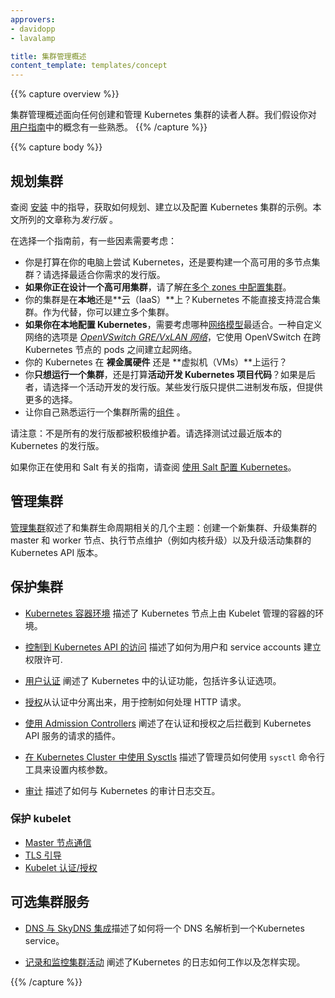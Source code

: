 ```yaml
---
approvers:
- davidopp
- lavalamp

title: 集群管理概述
content_template: templates/concept
---
```


{{% capture overview %}}

集群管理概述面向任何创建和管理 Kubernetes 集群的读者人群。我们假设你对 [用户指南](/docs/user-guide/)中的概念有一些熟悉。
{{% /capture %}}

{{% capture body %}}

## 规划集群


查阅 [安装](/docs/setup/) 中的指导，获取如何规划、建立以及配置 Kubernetes 集群的示例。本文所列的文章称为*发行版* 。


在选择一个指南前，有一些因素需要考虑：

 - 你是打算在你的电脑上尝试 Kubernetes，还是要构建一个高可用的多节点集群？请选择最适合你需求的发行版。
 - **如果你正在设计一个高可用集群**，请了解[在多个 zones 中配置集群](/docs/admin/multi-cluster)。
 - 你的集群是在**本地**还是**云（IaaS）**上？Kubernetes 不能直接支持混合集群。作为代替，你可以建立多个集群。
 - **如果你在本地配置 Kubernetes**，需要考虑哪种[网络模型](/docs/admin/networking)最适合。一种自定义网络的选项是 [*OpenVSwitch GRE/VxLAN 网络*](/docs/admin/ovs-networking/)，它使用 OpenVSwitch 在跨 Kubernetes 节点的 pods 之间建立起网络。
 - 你的 Kubernetes 在 **裸金属硬件** 还是 **虚拟机（VMs）**上运行？
 - 你**只想运行一个集群**，还是打算**活动开发 Kubernetes 项目代码**？如果是后者，请选择一个活动开发的发行版。某些发行版只提供二进制发布版，但提供更多的选择。
 - 让你自己熟悉运行一个集群所需的[组件](/docs/admin/cluster-components) 。


请注意：不是所有的发行版都被积极维护着。请选择测试过最近版本的 Kubernetes 的发行版。


如果你正在使用和 Salt 有关的指南，请查阅  [使用 Salt 配置 Kubernetes](/docs/admin/salt)。


## 管理集群


[管理集群](/docs/concepts/cluster-administration/cluster-management/)叙述了和集群生命周期相关的几个主题：创建一个新集群、升级集群的 master 和 worker 节点、执行节点维护（例如内核升级）以及升级活动集群的 Kubernetes API 版本。


## 保护集群


* [Kubernetes 容器环境](/docs/concepts/containers/container-environment-variables/) 描述了 Kubernetes 节点上由 Kubelet 管理的容器的环境。


* [控制到 Kubernetes API 的访问](/docs/admin/accessing-the-api) 描述了如何为用户和 service accounts 建立权限许可.


*  [用户认证](/docs/admin/authentication) 阐述了 Kubernetes 中的认证功能，包括许多认证选项。


*  [授权](/docs/admin/authorization)从认证中分离出来，用于控制如何处理 HTTP 请求。


*  [使用 Admission Controllers](/docs/admin/admission-controllers) 阐述了在认证和授权之后拦截到 Kubernetes API 服务的请求的插件。


* [在 Kubernetes Cluster 中使用 Sysctls](/docs/concepts/cluster-administration/sysctl-cluster/) 描述了管理员如何使用 `sysctl` 命令行工具来设置内核参数。


* [审计](/docs/tasks/debug-application-cluster/audit/) 描述了如何与 Kubernetes 的审计日志交互。


### 保护 kubelet

  * [Master 节点通信](/docs/concepts/cluster-administration/master-node-communication/)
  * [TLS 引导](/docs/admin/kubelet-tls-bootstrapping/)
  * [Kubelet 认证/授权](/docs/admin/kubelet-authentication-authorization/)


## 可选集群服务


*  [DNS 与 SkyDNS 集成](/docs/concepts/services-networking/dns-pod-service/)描述了如何将一个 DNS 名解析到一个Kubernetes service。


* [记录和监控集群活动](/docs/concepts/cluster-administration/logging/) 阐述了Kubernetes 的日志如何工作以及怎样实现。

{{% /capture %}}


